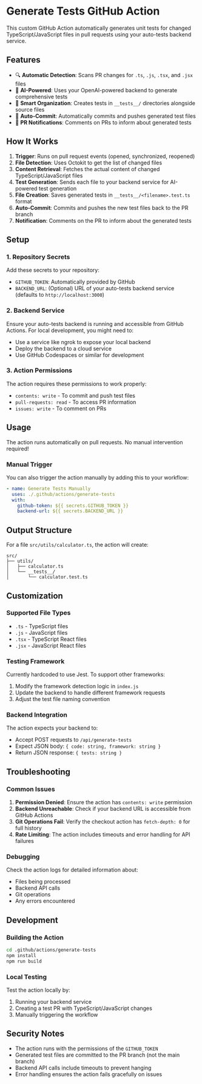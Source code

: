 # Generate Tests GitHub Action

This custom GitHub Action automatically generates unit tests for changed TypeScript/JavaScript files in pull requests using your auto-tests backend service.

## Features

- 🔍 **Automatic Detection**: Scans PR changes for `.ts`, `.js`, `.tsx`, and `.jsx` files
- 🤖 **AI-Powered**: Uses your OpenAI-powered backend to generate comprehensive tests
- 📁 **Smart Organization**: Creates tests in `__tests__/` directories alongside source files
- 🚀 **Auto-Commit**: Automatically commits and pushes generated test files
- 💬 **PR Notifications**: Comments on PRs to inform about generated tests

## How It Works

1. **Trigger**: Runs on pull request events (opened, synchronized, reopened)
2. **File Detection**: Uses Octokit to get the list of changed files
3. **Content Retrieval**: Fetches the actual content of changed TypeScript/JavaScript files
4. **Test Generation**: Sends each file to your backend service for AI-powered test generation
5. **File Creation**: Saves generated tests in `__tests__/<filename>.test.ts` format
6. **Auto-Commit**: Commits and pushes the new test files back to the PR branch
7. **Notification**: Comments on the PR to inform about the generated tests

## Setup

### 1. Repository Secrets

Add these secrets to your repository:

- `GITHUB_TOKEN`: Automatically provided by GitHub
- `BACKEND_URL`: (Optional) URL of your auto-tests backend service (defaults to `http://localhost:3000`)

### 2. Backend Service

Ensure your auto-tests backend is running and accessible from GitHub Actions. For local development, you might need to:
- Use a service like ngrok to expose your local backend
- Deploy the backend to a cloud service
- Use GitHub Codespaces or similar for development

### 3. Action Permissions

The action requires these permissions to work properly:
- `contents: write` - To commit and push test files
- `pull-requests: read` - To access PR information
- `issues: write` - To comment on PRs

## Usage

The action runs automatically on pull requests. No manual intervention required!

### Manual Trigger

You can also trigger the action manually by adding this to your workflow:

```yaml
- name: Generate Tests Manually
  uses: ./.github/actions/generate-tests
  with:
    github-token: ${{ secrets.GITHUB_TOKEN }}
    backend-url: ${{ secrets.BACKEND_URL }}
```

## Output Structure

For a file `src/utils/calculator.ts`, the action will create:
```
src/
├── utils/
│   ├── calculator.ts
│   └── __tests__/
│       └── calculator.test.ts
```

## Customization

### Supported File Types
- `.ts` - TypeScript files
- `.js` - JavaScript files  
- `.tsx` - TypeScript React files
- `.jsx` - JavaScript React files

### Testing Framework
Currently hardcoded to use Jest. To support other frameworks:
1. Modify the framework detection logic in `index.js`
2. Update the backend to handle different framework requests
3. Adjust the test file naming convention

### Backend Integration
The action expects your backend to:
- Accept POST requests to `/api/generate-tests`
- Expect JSON body: `{ code: string, framework: string }`
- Return JSON response: `{ tests: string }`

## Troubleshooting

### Common Issues

1. **Permission Denied**: Ensure the action has `contents: write` permission
2. **Backend Unreachable**: Check if your backend URL is accessible from GitHub Actions
3. **Git Operations Fail**: Verify the checkout action has `fetch-depth: 0` for full history
4. **Rate Limiting**: The action includes timeouts and error handling for API failures

### Debugging

Check the action logs for detailed information about:
- Files being processed
- Backend API calls
- Git operations
- Any errors encountered

## Development

### Building the Action

```bash
cd .github/actions/generate-tests
npm install
npm run build
```

### Local Testing

Test the action locally by:
1. Running your backend service
2. Creating a test PR with TypeScript/JavaScript changes
3. Manually triggering the workflow

## Security Notes

- The action runs with the permissions of the `GITHUB_TOKEN`
- Generated test files are committed to the PR branch (not the main branch)
- Backend API calls include timeouts to prevent hanging
- Error handling ensures the action fails gracefully on issues
